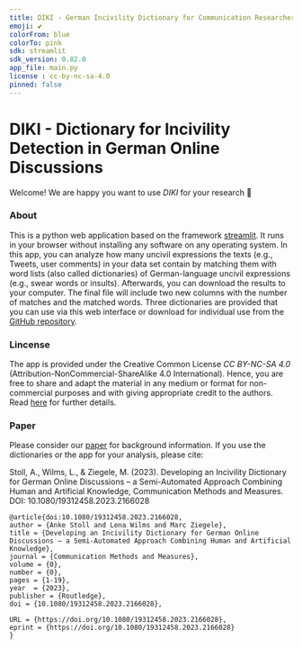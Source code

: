 ```yaml
---
title: DIKI - German Incivility Dictionary for Communication Researchers
emoji: 💕
colorFrom: blue
colorTo: pink
sdk: streamlit
sdk_version: 0.82.0
app_file: main.py
license : cc-by-nc-sa-4.0
pinned: false
---
```


# DIKI - Dictionary for Incivility Detection in German Online Discussions


Welcome! We are happy you want to use *DIKI* for your research 💞


### About

This is a python web application based on the framework [streamlit](https://docs.streamlit.io/library/get-started). It runs in your browser without installing any software on any operating system.
In this app, you can analyze how many uncivil expressions the texts (e.g., Tweets, user comments) in your data set contain by matching them with word lists (also called dictionaries) of German-language uncivil expressions (e.g., swear words or insults). Afterwards, you can download the results to your computer. The final file will include two new columns with the number of matches and the matched words.
Three dictionaries are provided that you can use via this web interface or download for individual use from the [GitHub repository](https://github.com/ankekat1000/DIKI). 

### Lincense

The app is provided under the Creative Common License *CC BY-NC-SA 4.0* (Attribution-NonCommercial-ShareAlike 4.0 International). Hence, you are free to share and adapt the material in any medium or format for non-commercial purposes and with giving appropriate credit to the authors. Read [here](https://creativecommons.org/licenses/by-nc-sa/4.0/) for further details.

### Paper

Please consider our [paper](https://www.tandfonline.com/doi/full/10.1080/19312458.2023.2166028?src=) for background information. If you use the dictionaries or the app for your analysis, please cite:

Stoll, A., Wilms, L., & Ziegele, M. (2023). Developing an Incivility Dictionary for German Online Discussions – a Semi-Automated Approach Combining Human and Artificial Knowledge, Communication Methods and Measures. DOI: 10.1080/19312458.2023.2166028

```
@article{doi:10.1080/19312458.2023.2166028,
author = {Anke Stoll and Lena Wilms and Marc Ziegele},
title = {Developing an Incivility Dictionary for German Online Discussions – a Semi-Automated Approach Combining Human and Artificial Knowledge},
journal = {Communication Methods and Measures},
volume = {0},
number = {0},
pages = {1-19},
year  = {2023},
publisher = {Routledge},
doi = {10.1080/19312458.2023.2166028},

URL = {https://doi.org/10.1080/19312458.2023.2166028},
eprint = {https://doi.org/10.1080/19312458.2023.2166028}
}
```

